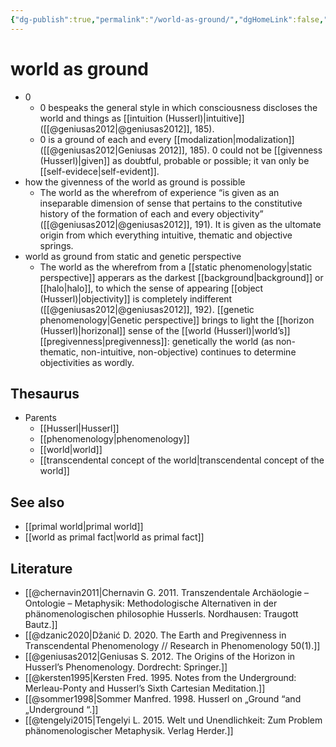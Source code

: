 ```yaml
---
{"dg-publish":true,"permalink":"/world-as-ground/","dgHomeLink":false,"dgPassFrontmatter":false}
---
```


# world as ground
- 0
	- 0 bespeaks the general style in which consciousness discloses the world and things as [[intuition (Husserl)|intuitive]] ([[@geniusas2012|@geniusas2012]], 185).
	- 0 is a ground of each and every [[modalization|modalization]] ([[@geniusas2012|Geniusas 2012]], 185). 0 could not be [[givenness (Husserl)|given]] as doubtful, probable or possible; it van only be [[self-evidece|self-evident]].
- how the givenness of the world as ground is possible
	- The world as the wherefrom of experience “is given as an inseparable dimension of sense that pertains to the constitutive history of the formation of each and every objectivity” ([[@geniusas2012|@geniusas2012]], 191). It is given as the ultomate origin from which everything intuitive, thematic and objective springs.
- world as ground from static and genetic perspective
	- The world as the wherefrom from a [[static phenomenology|static perspective]] apperars as the darkest [[background|background]] or [[halo|halo]], to which the sense of appearing [[object (Husserl)|objectivity]] is completely indifferent ([[@geniusas2012|@geniusas2012]], 192). [[genetic phenomenology|Genetic perspective]] brings to light the [[horizon (Husserl)|horizonal]] sense of the [[world (Husserl)|world’s]] [[pregivenness|pregivenness]]: genetically the world (as non-thematic, non-intuitive, non-objective) continues to determine objectivities as wordly.


## Thesaurus
- Parents
	- [[Husserl|Husserl]]
	- [[phenomenology|phenomenology]]
	- [[world|world]]
	- [[transcendental concept of the world|transcendental concept of the world]]


## See also
- [[primal world|primal world]]
- [[world as primal fact|world as primal fact]]



## Literature
- [[@chernavin2011|Chernavin G. 2011. Transzendentale Archäologie – Ontologie – Metaphysik: Methodologische Alternativen in der phänomenologischen philosophie Husserls. Nordhausen: Traugott Bautz.]]
- [[@dzanic2020|Džanić D. 2020. The Earth and Pregivenness in Transcendental Phenomenology // Research in Phenomenology 50(1).]]
- [[@geniusas2012|Geniusas S. 2012. The Origins of the Horizon in Husserl’s Phenomenology. Dordrecht: Springer.]]
- [[@kersten1995|Kersten Fred. 1995. Notes from the Underground: Merleau-Ponty and Husserl’s Sixth Cartesian Meditation.]]
- [[@sommer1998|Sommer Manfred. 1998. Husserl on „Ground “and „Underground “.]]
- [[@tengelyi2015|Tengelyi L. 2015. Welt und Unendlichkeit: Zum Problem phänomenologischer Metaphysik. Verlag Herder.]]